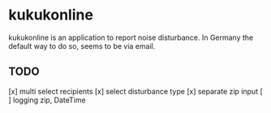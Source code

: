 # kukukonline

kukukonline is an application to report noise disturbance.
In Germany the default way to do so, seems to be via email.

## TODO

[x] multi select recipients
[x] select disturbance type
[x] separate zip input
[ ] logging zip, DateTime
